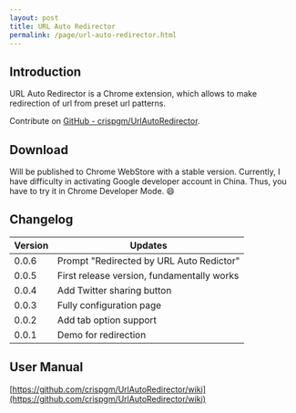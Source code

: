 ```yaml
---
layout: post
title: URL Auto Redirector
permalink: /page/url-auto-redirector.html
---
```


## Introduction

URL Auto Redirector is a Chrome extension, which allows to make redirection of url from preset url patterns.

Contribute on [GitHub - crispgm/UrlAutoRedirector](https://github.com/crispgm/UrlAutoRedirector).

## Download

Will be published to Chrome WebStore with a stable version. Currently, I have difficulty in activating Google developer account in China.
Thus, you have to try it in Chrome Developer Mode. :smile:

## Changelog

|Version|<center>Updates</center>|
|-------|-------|
| 0.0.6 | Prompt "Redirected by URL Auto Redictor" |
| 0.0.5 | First release version, fundamentally works |
| 0.0.4 | Add Twitter sharing button |
| 0.0.3 | Fully configuration page |
| 0.0.2 | Add tab option support |
| 0.0.1 | Demo for redirection |

## User Manual

[https://github.com/crispgm/UrlAutoRedirector/wiki](https://github.com/crispgm/UrlAutoRedirector/wiki)
